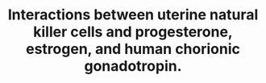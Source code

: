 ---
annotations:
- id: DOID:2914
  type: Disease Ontology
  value: immune system disease
- id: PW:0000829
  parent: signaling pathway
  type: Pathway Ontology
  value: chemokine mediated signaling pathway
- id: PW:0000023
  parent: regulatory pathway
  type: Pathway Ontology
  value: immune response pathway
- id: PW:0000286
  parent: signaling pathway
  type: Pathway Ontology
  value: integrin mediated signaling pathway
- id: PW:0000209
  parent: signaling pathway
  type: Pathway Ontology
  value: Jak-Stat signaling pathway
- id: PW:0000828
  parent: signaling pathway
  type: Pathway Ontology
  value: cytokine mediated signaling pathway
authors:
- AyoubElHabchi
- DeSl
citedin: ''
communities: []
description: 'Immunometabolism at maternal-fetal interface: interactions between the
  hormones progesterone (P4), estrogen (estradiol, E2), and human chorionic gonadotropin
  (hCG) and uterine nk cells (uNK). This model represents the secretory phase of the
  menstrual cycle and first trimester period of pregnancy for these interactions.'
last-edited: 2025-07-03
ndex: null
organisms:
- Homo sapiens
redirect_from:
- /index.php/Pathway:WP5569
- /instance/WP5569
- /instance/WP5569_r139755
revision: r139755
schema-jsonld:
- '@context': https://schema.org/
  '@id': https://wikipathways.github.io/pathways/WP5569.html
  '@type': Dataset
  creator:
    '@type': Organization
    name: WikiPathways
  description: 'Immunometabolism at maternal-fetal interface: interactions between
    the hormones progesterone (P4), estrogen (estradiol, E2), and human chorionic
    gonadotropin (hCG) and uterine nk cells (uNK). This model represents the secretory
    phase of the menstrual cycle and first trimester period of pregnancy for these
    interactions.'
  keywords:
  - ANGPT1
  - ANGPT2
  - BCL2
  - CCL2
  - CCL3
  - CCL4
  - CCL5
  - CCL7
  - CCL8
  - CD69
  - CX3CL1
  - CXCL10
  - CXCL11
  - CXCL12
  - CXCL8
  - CXCR3
  - CXCR4
  - ESR2
  - Estradiol
  - Estrogen
  - GAB3
  - GATA2
  - GR
  - HLA-G
  - IFN-γ
  - IL-15
  - IL-6
  - IL10
  - IL15RA
  - IL2RB
  - IL3
  - IL4
  - JAK1
  - JAK3
  - KIR2DL4
  - L-selectin
  - MADCAM1
  - MAP2K4
  - MAPK11
  - MAPK3
  - MCL1
  - MRC1
  - Nkp30
  - Nkp44
  - Nkp46
  - PGR
  - PIBF1
  - Progesterone
  - STAT5A
  - STAT5B
  - TNF
  - VCAM1
  - VEGFA
  - hCG
  - α4-integrin
  - γc
  license: CC0
  name: Interactions between uterine natural killer cells and progesterone, estrogen,
    and human chorionic gonadotropin.
seo: CreativeWork
title: Interactions between uterine natural killer cells and progesterone, estrogen,
  and human chorionic gonadotropin.
wpid: WP5569
---